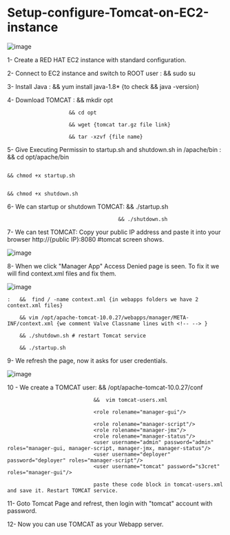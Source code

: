# Setup-configure-Tomcat-on-EC2-instance

![image](https://user-images.githubusercontent.com/113843658/206096152-51170568-bfbf-439a-b134-2902263cbc68.png)

1- Create a RED HAT EC2 instance with standard configuration.

2- Connect to EC2 instance and switch to ROOT user : && sudo su

3- Install Java : && yum install java-1.8* {to check && java -version}

4- Download TOMCAT :    && mkdir opt

                        && cd opt

                        && wget {tomcat tar.gz file link}

                        && tar -xzvf {file name}
                    
5- Give Executing Permissin to startup.sh and shutdown.sh in /apache/bin :  && cd opt/apache/bin

                                                                            && chmod +x startup.sh

                                                                            && chmod +x shutdown.sh

6- We can startup or shutdown TOMCAT:   && ./startup.sh 


                                        && ./shutdown.sh

7- We can test TOMCAT: Copy your public IP address and paste it into your browser http://{public IP}:8080 #tomcat screen shows.

![image](https://user-images.githubusercontent.com/113843658/205961454-d4a8a9b3-c21a-48fb-b2c7-1b74231aac19.png)


8- When we click "Manager App" Access Denied page is seen. To fix it we will find context.xml files and fix them.

![image](https://user-images.githubusercontent.com/113843658/205961577-c9ab18c0-456d-4d34-b0ee-05adc01d58b9.png)


    :   &&  find / -name context.xml {in webapps folders we have 2 context.xml files}

        && vim /opt/apache-tomcat-10.0.27/webapps/manager/META-INF/context.xml {we comment Valve Classname lines with <!-- --> }

        && ./shutdown.sh # restart Tomcat service

        && ./startup.sh

9- We refresh the page, now it asks for user credentials.

![image](https://user-images.githubusercontent.com/113843658/205961622-6d886fff-c367-4595-a982-d5c6099823b0.png)


10 - We create a TOMCAT user:   && /opt/apache-tomcat-10.0.27/conf

                                &&  vim tomcat-users.xml

                                <role rolename="manager-gui"/>
 
                                <role rolename="manager-script"/>
                                <role rolename="manager-jmx"/>
                                <role rolename="manager-status"/>
                                <user username="admin" password="admin" roles="manager-gui, manager-script, manager-jmx, manager-status"/>
                                <user username="deployer" password="deployer" roles="manager-script"/>
                                <user username="tomcat" password="s3cret" roles="manager-gui"/>

                                paste these code block in tomcat-users.xml and save it. Restart TOMCAT service.

 11- Goto Tomcat Page and refrest, then login with "tomcat" account with password.

 12- Now you can use TOMCAT as your Webapp server. 
